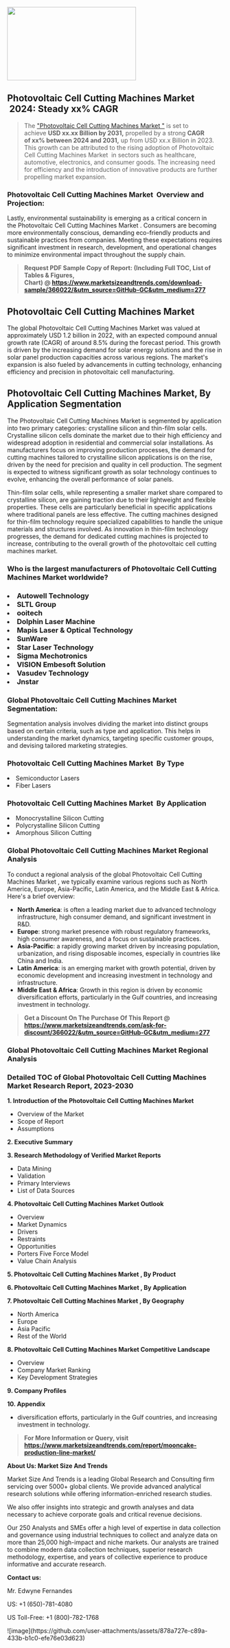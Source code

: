 <p><img class="alignnone size-medium wp-image-20088" src="https://ffe5etoiles.com/wp-content/uploads/2024/12/MST1-300x171.png" alt="" width="300" height="171" /></p><h2 id="ember46" class="ember-view reader-text-block__heading-2">Photovoltaic Cell Cutting Machines Market &nbsp;2024: Steady&nbsp;xx% CAGR</h2><blockquote id="ember47" class="ember-view reader-text-block__blockquote">The&nbsp;<a class="app-aware-link " href="https://www.marketsizeandtrends.com/download-sample/366022/&utm_source=GitHub-GC&utm_medium=277" target="_blank" data-test-app-aware-link="">"Photovoltaic Cell Cutting Machines Market "</a>&nbsp;is set to achieve&nbsp;<strong>USD&nbsp;xx.xx&nbsp;Billion by 2031,</strong>&nbsp;propelled by a strong&nbsp;<strong>CAGR of&nbsp;xx% between 2024 and 2031,</strong>&nbsp;up from USD xx.x Billion in 2023. This growth can be attributed to the rising adoption of&nbsp;Photovoltaic Cell Cutting Machines Market &nbsp;in sectors such as healthcare, automotive, electronics, and consumer goods. The increasing need for efficiency and the introduction of innovative products are further propelling market expansion.</blockquote><h3 id="ember48" class="ember-view reader-text-block__heading-3">Photovoltaic Cell Cutting Machines Market &nbsp;Overview and Projection:</h3><p id="ember49" class="ember-view reader-text-block__paragraph">Lastly, environmental sustainability is emerging as a critical concern in the&nbsp;Photovoltaic Cell Cutting Machines Market . Consumers are becoming more environmentally conscious, demanding eco-friendly products and sustainable practices from companies. Meeting these expectations requires significant investment in research, development, and operational changes to minimize environmental impact throughout the supply chain.</p><blockquote id="ember50" class="ember-view reader-text-block__blockquote"><strong>Request PDF Sample Copy of Report: (Including Full TOC, List of Tables &amp; Figures, Chart)&nbsp;@&nbsp;<strong><a href="https://www.marketsizeandtrends.com/download-sample/366022/&utm_source=GitHub-GC&utm_medium=277" target="_blank">https://www.marketsizeandtrends.com/download-sample/366022/&utm_source=GitHub-GC&utm_medium=277</a></strong></strong></blockquote><h3 class=""> <h2>Photovoltaic Cell Cutting Machines Market</h2><p>The global Photovoltaic Cell Cutting Machines Market was valued at approximately USD 1.2 billion in 2022, with an expected compound annual growth rate (CAGR) of around 8.5% during the forecast period. This growth is driven by the increasing demand for solar energy solutions and the rise in solar panel production capacities across various regions. The market's expansion is also fueled by advancements in cutting technology, enhancing efficiency and precision in photovoltaic cell manufacturing.</p><h2>Photovoltaic Cell Cutting Machines Market, By Application Segmentation</h2><p>The Photovoltaic Cell Cutting Machines Market is segmented by application into two primary categories: crystalline silicon and thin-film solar cells. Crystalline silicon cells dominate the market due to their high efficiency and widespread adoption in residential and commercial solar installations. As manufacturers focus on improving production processes, the demand for cutting machines tailored to crystalline silicon applications is on the rise, driven by the need for precision and quality in cell production. The segment is expected to witness significant growth as solar technology continues to evolve, enhancing the overall performance of solar panels.</p><p>Thin-film solar cells, while representing a smaller market share compared to crystalline silicon, are gaining traction due to their lightweight and flexible properties. These cells are particularly beneficial in specific applications where traditional panels are less effective. The cutting machines designed for thin-film technology require specialized capabilities to handle the unique materials and structures involved. As innovation in thin-film technology progresses, the demand for dedicated cutting machines is projected to increase, contributing to the overall growth of the photovoltaic cell cutting machines market.</p></h3><h3 id="" class="">Who is the largest manufacturers of&nbsp;Photovoltaic Cell Cutting Machines Market  worldwide?</h3><h3 class=""></Li><Li>Autowell Technology</Li><Li> SLTL Group</Li><Li> ooitech</Li><Li> Dolphin Laser Machine</Li><Li> Mapis Laser & Optical Technology</Li><Li> SunWare</Li><Li> Star Laser Technology</Li><Li> Sigma Mechotronics</Li><Li> VISION Embesoft Solution</Li><Li> Vasudev Technology</Li><Li> Jnstar</h3><h3 id="ember53" class="ember-view reader-text-block__heading-3">Global&nbsp;Photovoltaic Cell Cutting Machines Market  Segmentation:</h3><p id="ember54" class="ember-view reader-text-block__paragraph">Segmentation analysis involves dividing the market into distinct groups based on certain criteria, such as type and application. This helps in understanding the market dynamics, targeting specific customer groups, and devising tailored marketing strategies.</p><h3 id="" class="">Photovoltaic Cell Cutting Machines Market &nbsp;By Type</h3><p></Li><Li>Semiconductor Lasers</Li><Li> Fiber Lasers</p><h3 id="" class="">Photovoltaic Cell Cutting Machines Market &nbsp;By Application</h3><p class=""></Li><Li>Monocrystalline Silicon Cutting</Li><Li> Polycrystalline Silicon Cutting</Li><Li> Amorphous Silicon Cutting</p><h3 id="ember62" class="ember-view reader-text-block__heading-3">Global Photovoltaic Cell Cutting Machines Market  Regional Analysis</h3><p id="ember63" class="ember-view reader-text-block__paragraph">To conduct a regional analysis of the global Photovoltaic Cell Cutting Machines Market , we typically examine various regions such as North America, Europe, Asia-Pacific, Latin America, and the Middle East &amp; Africa. Here's a brief overview:</p><ul><li><strong>North America</strong>: is often a leading market due to advanced technology infrastructure, high consumer demand, and significant investment in R&amp;D.</li><li><strong>Europe</strong>: strong market presence with robust regulatory frameworks, high consumer awareness, and a focus on sustainable practices.</li><li><strong>Asia-Pacific</strong>: a rapidly growing market driven by increasing population, urbanization, and rising disposable incomes, especially in countries like China and India.</li><li><strong>Latin America</strong>: is an emerging market with growth potential, driven by economic development and increasing investment in technology and infrastructure.</li><li><strong>Middle East &amp; Africa</strong>: Growth in this region is driven by economic diversification efforts, particularly in the Gulf countries, and increasing investment in technology.</li></ul><blockquote id="ember61" class="ember-view reader-text-block__blockquote"><strong>Get a Discount On The Purchase Of This Report @ <strong><a href="https://html-cleaner.com/" target="">https://www.marketsizeandtrends.com/ask-for-discount/366022/&utm_source=GitHub-GC&utm_medium=277</a></strong></strong></blockquote><h3 id="ember62" class="ember-view reader-text-block__heading-3">Global Photovoltaic Cell Cutting Machines Market  Regional Analysis</h3><h3 id="" class="">Detailed TOC of Global Photovoltaic Cell Cutting Machines Market  Research Report, 2023-2030</h3><p id="" class=""><strong>1. Introduction of the Photovoltaic Cell Cutting Machines Market </strong></p><ul><li>Overview of the Market</li><li>Scope of Report</li><li>Assumptions</li></ul><p id="" class=""><strong>2. Executive Summary</strong></p><p id="" class=""><strong>3. Research Methodology of Verified Market Reports</strong></p><ul><li>Data Mining</li><li>Validation</li><li>Primary Interviews</li><li>List of Data Sources</li></ul><p id="" class=""><strong>4. Photovoltaic Cell Cutting Machines Market  Outlook</strong></p><ul><li>Overview</li><li>Market Dynamics</li><li>Drivers</li><li>Restraints</li><li>Opportunities</li><li>Porters Five Force Model</li><li>Value Chain Analysis</li></ul><p id="" class=""><strong>5. Photovoltaic Cell Cutting Machines Market , By Product</strong></p><p id="" class=""><strong>6. Photovoltaic Cell Cutting Machines Market , By Application</strong></p><p id="" class=""><strong>7. Photovoltaic Cell Cutting Machines Market , By Geography</strong></p><ul><li>North America</li><li>Europe</li><li>Asia Pacific</li><li>Rest of the World</li></ul><p id="" class=""><strong>8. Photovoltaic Cell Cutting Machines Market  Competitive Landscape</strong></p><ul><li>Overview</li><li>Company Market Ranking</li><li>Key Development Strategies</li></ul><p id="" class=""><strong>9. Company Profiles</strong></p><p id="" class=""><strong>10. Appendix</strong></p><ul><li>diversification efforts, particularly in the Gulf countries, and increasing investment in technology.</li></ul><blockquote id="ember65" class="ember-view reader-text-block__blockquote"><strong>For More Information or Query, visit <strong><strong><a href="https://html-cleaner.com/" target="">https://www.marketsizeandtrends.com/report/mooncake-production-line-market/</a></strong></strong></strong></blockquote><p id="" class=""><strong>About Us: Market Size And Trends</strong></p><p id="" class="">Market Size And Trends is a leading Global Research and Consulting firm servicing over 5000+ global clients. We provide advanced analytical research solutions while offering information-enriched research studies.</p><p id="" class="">We also offer insights into strategic and growth analyses and data necessary to achieve corporate goals and critical revenue decisions.</p><p id="" class="">Our 250 Analysts and SMEs offer a high level of expertise in data collection and governance using industrial techniques to collect and analyze data on more than 25,000 high-impact and niche markets. Our analysts are trained to combine modern data collection techniques, superior research methodology, expertise, and years of collective experience to produce informative and accurate research.</p><p id="" class=""><strong>Contact us:</strong></p><p id="" class="">Mr. Edwyne Fernandes</p><p id="" class="">US: +1 (650)-781-4080</p><p id="" class="">US Toll-Free: +1 (800)-782-1768</p>
![image](https://github.com/user-attachments/assets/878a727e-c89a-433b-b1c0-efe76e03d623)
